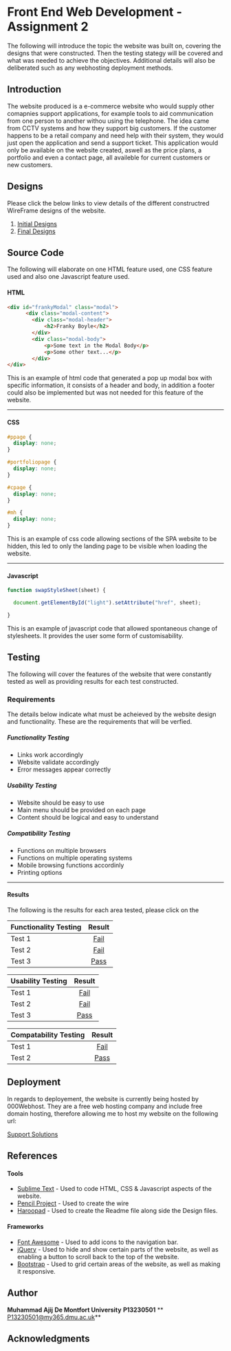 
# Front End Web Development - Assignment 2

The following will introduce the topic the website was built on, covering the designs that were constructed. Then the testing stategy will be covered and what was needed to achieve the objectives. Additional details will also be deliberated such as any webhosting deployment methods.

## Introduction

The website produced is a e-commerce website who would supply other comapnies support applications, for example tools to aid communication from one person to another withou using the telephone. The idea came from CCTV systems and how they support big customers. If the customer happens to be a retail company and need help with their system, they would just open the application and send a support ticket. This application would only be available on the website created, aswell as the price plans, a portfolio and even a contact page, all availeble for current customers or new customers.

## Designs

Please click the below links to view details of the different constructred WireFrame designs of the website.

1. [Initial Designs](WireFrame-Sketches/Style-1/Style-1.md)
2. [Final Designs](WireFrame-Sketches/Style-2/Style-2.md)

## Source Code

The following will elaborate on one HTML feature used, one CSS feature used and also one Javascript feature used.

#### HTML

```html
<div id="frankyModal" class="modal">
	  <div class="modal-content">
		<div class="modal-header">
			<h2>Franky Boyle</h2>
		</div>
        <div class="modal-body">
			<p>Some text in the Modal Body</p>
			<p>Some other text...</p>
	    </div>
</div>
```

This is an example of html code that generated a pop up modal box with specific information, it consists of a header and body, in addition a footer could also be implemented but was not needed for this feature of the website.

- - -


#### CSS

```css
#ppage {
  display: none;
}

#portfoliopage {
  display: none;
}

#cpage {
  display: none;
}

#mh {
  display: none;
}
```
This is an example of css code allowing sections of the SPA website to be hidden, this led to only the landing page to be visible when loading the website.

- - -


#### Javascript

```javascript
function swapStyleSheet(sheet) {

  document.getElementById("light").setAttribute("href", sheet);

}
```
This is an example of javascript code that allowed spontaneous change of stylesheets. It provides the user some form of customisability.




## Testing

The following will cover the features of the website that were constantly tested as well as providing results for each test constructed.

### Requirements

The details below indicate what must be acheieved by the website design and functionality. These are the requirements that will be verfied.

##### Functionality Testing

* Links work accordingly
* Website validate accordingly
* Error messages appear correctly

##### Usability Testing

* Website should be easy to use
* Main menu should be provided on each page
* Content should be logical and easy to understand

##### Compatibility Testing

* Functions on multiple browsers
* Functions on multiple operating systems
* Mobile browsing functions accordinly
* Printing options


- - -



#### Results

The following is the results for each area tested, please click on the 

| Functionality Testing | Result					  |
| --------------------- |:---------------------------:|
|    Test 1  			|  [Fail](http://)  					  |
|    Test 2 			|  [Fail  ](http://)					  |
|    Test 3  			|  [Pass](http://)						  |

| Usability Testing			   | Result	   		     		 |
| ---------------------------- |:---------------------------:|
|    Test 1  				   |  [Fail](http://)                     	 |
|    Test 2                    |  [Fail](http://)                       |
|    Test 3                    |  [Pass](http://)                       |


| Compatability Testing		   | Result			     		 |
| ---------------------------- |:---------------------------:|
|    Test 1                    |  [Fail](http://)                       |
|    Test 2                    |  [Pass](http://)                       |

## Deployment

In regards to deployement, the website is currently being hosted by 000Webhost. They are a free web hosting company and include free domain hosting, therefore allowing me to host my website on the following url:

[Support Solutions](http://)

## References

#### Tools

* [Sublime Text](https://www.sublimetext.com) - Used to code HTML, CSS & Javascript aspects of the website.
* [Pencil Project](http://pencil.evolus.vn) - Used to create the wire
* [Haroopad](http://pad.haroopress.com/user.html) - Used to create the Readme file along side the Design files.

#### Frameworks

* [Font Awesome](http://fontawesome.io) - Used to add icons to the navigation bar.
* [jQuery](https://jquery.com) - Used to hide and show certain parts of the website, as well as enabling a button to scroll back to the top of the website.
* [Bootstrap](http://getbootstrap.com) - Used to grid certain areas of the website, as well as making it responsive.


## Author

**Muhammad Ajij**
**De Montfort University**
**P13230501**
** P13230501@my365.dmu.ac.uk**


## Acknowledgments






